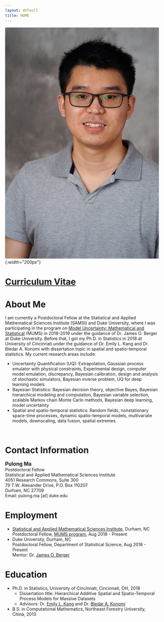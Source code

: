 ```yaml
---
layout: default
title: HOME
---
```


![](./bio-photo.jpg){:width="200px"}  

<h1> <a href="https://drive.google.com/file/d/1CWJgMHzdigze-134ThVYVk3PeMR3jFsT/view?usp=sharing" target="blank">Curriculum Vitae </a> </h1>

About Me
======
I am currently a Postdoctoral Fellow at the Statistical and Applied Mathematical Sciences Institute (SAMSI) and Duke University, where I was participating in the program on <a href="https://www.samsi.info/programs-and-activities/year-long-research-programs/model-uncertainty-mathematical-statistical-mums/" target="blank">Model Uncertainty: Mathematical and Statistical</a> (MUMS) in 2018-2019 under the guidance of Dr. James O. Berger at Duke University. Before that, I got my Ph.D. in Statistics in 2018 at University of Cincinnati under the guidance of Dr. Emily L. Kang and Dr. Bledar A. Konomi with dissertation topic in spatial and spatio-temporal statistics. My current research areas include: 
<ul>
  <li> Uncertainty Quantification (UQ): Extrapolation, Gaussian process emulator with physical constraints, Experimental design, computer model emulation, discrepancy, Bayesian calibration, design and analysis of stochastic simulators, Bayesian inverse problem, UQ for deep learning models</li>
  <li> Bayesian Statistics: Bayesian decision theory, objective Bayes, Bayesian hierarchical modeling and computation, Bayesian variable selection, scalable Markov chain Monte Carlo methods, Bayesian deep learning, model uncertainty </li>
  <li> Spatial and spatio-temporal statistics: Random fields, nonstationary space-time processes, dynamic spatio-temporal models, multivariate models, downscaling, data fusion, spatial extremes. </li>
</ul>

<!-- In July 2018, I got my Ph.D. in Statistics from University of Cincinnati under the guidance of Dr. Emily L. Kang and Dr. Bledar A. Konomi. During my Ph.D., I have worked on spatial and spatio-temporal statistics with applications in remote sensing science, climate science, and environmental science. In particular, I developed flexible (e.g., nonstationary and nonseparable) spatial and spatio-temporal process models for massive datasets. I also proposed a statistical downscaling framework to simulate high-resolution geophysical processes with applications in global observing system simulation experiments.    -->
<br/>



Contact Information
====== 
<span style="font-size:larger;">**Pulong Ma**</span> <br/>
Postdoctoral Fellow <br/>
Statistical and Applied Mathematical Sciences Institute <br/>
4051 Research Commons, Suite 300 <br/>
79 T.W. Alexander Drive, P.O. Box 110207 <br/>
Durham, NC 27709 <br/>
Email: pulong.ma [at] duke.edu <br/>
<!-- <a href="http://mapn.github.io/files/PulongMa_CV.pdf" target="blank">Curriculum Vitae</a> -->


Employment
======
* <a href="https://www.samsi.info" target="blank">Statistical and Applied Mathematical Sciences Institute</a>, Durham, NC <br/>
Postdoctoral Fellow, <a href="https://www.samsi.info/programs-and-activities/year-long-research-programs/model-uncertainty-mathematical-statistical-mums/" target="blank">MUMS program</a>, Aug 2018 - Present 
* Duke University, Durham, NC <br/>
Postdoctoral Fellow, Department of Statistical Science, Aug 2018 - Present <br/>
Mentor: Dr. <a href="https://stat.duke.edu/people/james-o-berger" target="blank">James O. Berger</a>


Education
======
* Ph.D. in Statistics, University of Cincinnati, Cincinnati, OH, 2018 <br/>
  * Dissertation title: Hierarchical Additive Spatial and Spatio-Temporal Process Models for Massive Datasets
  * Advisors: Dr. <a href="https://emilystat.wixsite.com/gdads/" target="blank">Emily L. Kang</a> and Dr. <a href="https://scholar.google.com/citations?user=lqnGbNkAAAAJ&hl=en" target="blank">Bledar A. Konomi</a>
* B.S. in Computational Mathematics, Northeast Forestry University, China, 2013


